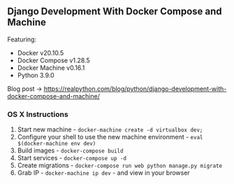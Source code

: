 ## Django Development With Docker Compose and Machine

Featuring:

- Docker v20.10.5
- Docker Compose v1.28.5
- Docker Machine v0.16.1
- Python 3.9.0

Blog post -> https://realpython.com/blog/python/django-development-with-docker-compose-and-machine/

### OS X Instructions

1. Start new machine - `docker-machine create -d virtualbox dev;`
1. Configure your shell to use the new machine environment - `eval $(docker-machine env dev)`
1. Build images - `docker-compose build`
1. Start services - `docker-compose up -d`
1. Create migrations - `docker-compose run web python manage.py migrate`
1. Grab IP - `docker-machine ip dev` - and view in your browser
